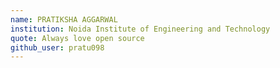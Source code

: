 ```yaml
---
name: PRATIKSHA AGGARWAL
institution: Noida Institute of Engineering and Technology
quote: Always love open source
github_user: pratu098
---
```

